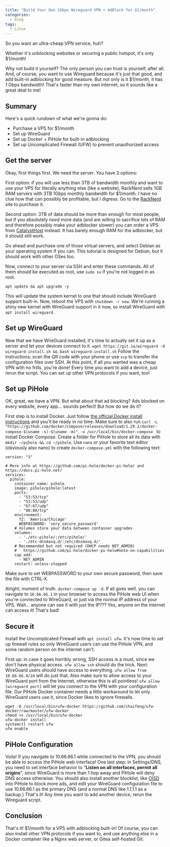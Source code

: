 ```yaml
---
title: "Build Your Own 1Gbps Wireguard VPN + AdBlock for $1/month"
categories:
  - blog
tags:
  - Linux
---
```


So you want an ultra-cheap VPN service, huh?

Whether it's unblocking websites or securing a public hotspot, it's only $1/month!

Why not build it yourself? The only person you can trust is yourself, after all. And, of course, you want to use Wireguard because it's just that good, and add built-in adblocking for good measure. But not only is it $1/month, it has 1 Gbps bandwidth! That's faster than my own Internet, so it sounds like a great deal to me!

## Summary
Here's a quick rundown of what we're gonna do:
- Purchase a VPS for $1/month
- Set up WireGuard
- Set up Docker + PiHole for built-in adblocking
- Set up Uncomplicated Firewall (UFW) to prevent unauthorized access

## Get the server
Okay, first things first. We need the server. 
You have 2 options:

First option: if you will use less than 3TB of bandwidth monthly and want to use your VPS for literally anything else (like a website), RackNerd sells 1GB RAM servers with 3TB 1Gbps monthly bandwidth for $1/month. I have no clue how that can possibly be profitable, but I digress. Go to the [RackNerd](https://my.racknerd.com/cart.php?a=add&pid=358) site to purchase it.

Second option: 3TB of data should be more than enough for most people, but if you absolutely _need_ more data (and are willing to sacrifice lots of RAM and therefore possibly make your adblocker slower) you can order a VPS from [CatalystHost](https://portal.catalysthost.com/cart.php?a=add&pid=174) instead. It has barely enough RAM for the adblocker, but it should still work.

Go ahead and purchase one of those virtual servers, and select Debian as your operating system if you can. This tutorial is designed for Debian, but it should work with other OSes too.

Now, connect to your server via SSH and enter these commands. All of them should be executed as root, use `sudo su` if you're not logged in as root.
```
apt update && apt upgrade -y
```
This will update the system kernel to one that should include WireGuard support built-in. Now, reboot the VPS with `shutdown -r now`.  We're running a shiny new kernel with WireGuard support in it now, so install WireGuard with `apt install wireguard`.

## Set up WireGuard
Now that we have WireGuard installed, it's time to actually set it up as a server and let your devices connect to it.
`wget https://git.io/wireguard -O wireguard-install.sh && bash wireguard-install.sh`
Follow the instructions; scan the QR code with your phone or use `scp` to transfer the configuration files over SSH. At this point, if all you wanted was a cheap VPN with no frills, you're done! Every time you want to add a device, just rerun the script. You can set up other VPN protocols if you want, too!

## Set up PiHole
OK, great, we have a VPN. But what about that ad blocking? Ads blocked on every website, every app... sounds perfect! But how do we do it?

First step is to install Docker. Just follow [the official Docker install instructions](https://docs.docker.com/engine/install/debian/) and you'll be ready in no time. Make sure to also run `curl -L "https://github.com/docker/compose/releases/download/1.29.2/docker-compose-$(uname -s)-$(uname -m)" -o /usr/local/bin/docker-compose
` to install Docker Compose. Create a folder for PiHole to store all its data with `mkdir ~/pihole && cd ~/pihole`.  Use `nano` or your favorite text editor (obviously also nano) to create `docker-compose.yml` with the following text:
```
version: "3"

# More info at https://github.com/pi-hole/docker-pi-hole/ and https://docs.pi-hole.net/
services:
  pihole:
    container_name: pihole
    image: pihole/pihole:latest
    ports:
      - "53:53/tcp"
      - "53:53/udp"
      - "67:67/udp"
      - "80:80/tcp"
    environment:
      TZ: 'America/Chicago'
      WEBPASSWORD: 'very_secure_password'
    # Volumes store your data between container upgrades
    volumes:
      - './etc-pihole/:/etc/pihole/'
      - './etc-dnsmasq.d/:/etc/dnsmasq.d/'
    # Recommended but not required (DHCP needs NET_ADMIN)
    #   https://github.com/pi-hole/docker-pi-hole#note-on-capabilities
    cap_add:
      - NET_ADMIN
    restart: unless-stopped
```
Make sure to set WEBPASSWORD to your own secure password, then save the file with CTRL-X.

Alright; moment of truth. `docker-compose up -d`. If all goes well, you can navigate to `10.66.66.1` in your browser to access the PiHole web UI when you're connected to WireGuard, or just via the normal IP address of your VPS. Wait... anyone can see it with just the IP??? Yes, anyone on the internet can access it! That's bad!

## Secure it
Install the Uncomplicated Firewall with `apt install ufw`. It's now time to set up firewall rules so only WireGuard users can use the PiHole VPN, and some random person on the internet can't.

First up: in case it goes horribly wrong, SSH access is a must, since we don't have physical access. `ufw allow ssh` should do the trick.
Next: WireGuard users should have access to everything. `ufw allow from 10.66.66.0/24` will do just that. Also make sure to allow access to your WireGuard port from the Internet, otherwise this is all pointless! `ufw allow [wireguard port]` will let you connect to the VPN with your configuration file.
Our PiHole Docker container needs a little workaround to let only WireGuard users use it, since Docker likes to ignore firewalls.
```
wget -O /usr/local/bin/ufw-docker https://github.com/chaifeng/ufw-docker/raw/master/ufw-docker
chmod +x /usr/local/bin/ufw-docker
ufw-docker install
systemctl restart ufw
ufw enable
```

## PiHole Configuration
Voila! If you navigate to 10.66.66.1 while connected to the VPN, you should be able to access the PiHole web interface! One last step: in Settings/DNS, you need to set interface behavior to "**Listen on all interfaces, permit all origins**", since WireGuard is more than 1 hop away and PiHole will deny DNS access otherwise. You should also install another blocklist, like [OISD](oisd.nl/downloads) into PiHole to block more ads, and edit your WireGuard configuration file to use 10.66.66.1 as the primary DNS (and a normal DNS like 1.1.1.1 as a backup.) That's it! Any time you want to add another device, rerun the Wireguard script.

## Conclusion
That's it! $1/month for a VPS with adblocking built-in! Of course, you can also install other VPN protocols if you want to, and use anything else in a Docker container like a Nginx web server, or Gitea self-hosted Git.
